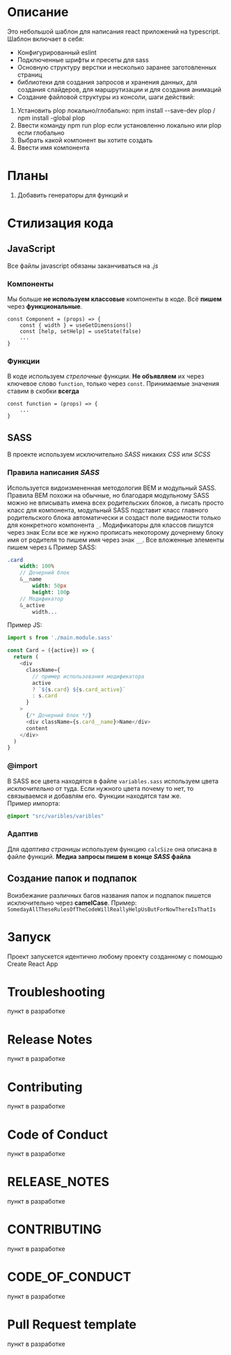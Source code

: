 # Описание
Это небольшой шаблон для написания react приложений на typescript.
Шаблон включает в себя:
+ Конфигурированный eslint
+ Подключенные шрифты и пресеты для sass
+ Основную структуру верстки и несколько заранее заготовленных страниц
+ библиотеки для создания запросов и хранения данных, для создания слайдеров, для маршрутизации и для создания анимаций
+ Создание файловой структуры из консоли, шаги действий:
 1. Установить plop локально/глобально: 
 npm install --save-dev plop / npm install -global plop
 2. Ввести команду npm run plop если установленно локально или plop если глобально
 3. Выбрать какой компонент вы хотите создать
 4. Ввести имя компонента

# Планы
1. Добавить генераторы для функций и 

# Стилизация кода 

## JavaScript
Все файлы javascript обязаны заканчиваться на *.js*

### Компоненты
Мы больше **не используем классовые** компоненты в коде. Всё **пишем** через **функциональные**.

```
const Component = (props) => {
    const { width } = useGetDimensions()
    const [help, setHelp] = useState(false)
    ...
}
```

### Функции
В коде используем *стрелочные* функции. **Не объявляем** их через ключевое слово `function`, только через `const`. Принимаемые значения ставим в скобки **всегда**
```
const function = (props) => {
    ...
}
```


## SASS
В проекте используем исключительно *SASS* никаких *CSS* или *SCSS*

### Правила написания *SASS*
Используется видоизмененная методология BEM и модульный SASS. Правила BEM похожи на обычные, но благодаря модульному SASS можно не вписывать имена всех родительских блоков, а писать просто класс для компонента, модульный SASS подставит класс главного родительского блока автоматически и создаст поле видимости только для конкретного компонента `_`. Модификаторы для классов пишутся через знак Если все же нужно прописать некоторому дочернему блоку имя от родителя то пишем имя через знак `__`. Все вложенные элементы пишем через `&` 
Пример SASS:
```sass
.card
    width: 100%
    // Дочерний блок
    &__name
        width: 50px
        height: 100p
    // Модификатор
    &_active
        width...
```
Пример JS:
```javascript
import s from './main.module.sass'

const Card = ({active}) => {
  return (
    <div 
      className={
        // пример использования модификатора
        active 
        ? `${s.card} ${s.card_active}`
        : s.card
      }
    >
      {/* Дочерний блок */}
      <div className={s.card__name}>Name</div>
      content
    </div>
  )
}
```

### @import

В SASS все цвета находятся в файле `variables.sass` используем цвета *исключительно* от туда. Если нужного цвета почему то нет, то связываемся и добавлям его. Функции находятся там же.   
Пример импорта:
```sass
@import "src/varibles/varibles"
```

### Адаптив

Для *адаптива страницы* используем функцию `calcSize` она описана в файле функций.
**Медиа запросы пишем в конце *SASS* файла**

## Создание папок и подпапок
Воизбежание различных багов названия папок и подпапок пишется исключительно через **camelCase**. Пример:
`SomedayAllTheseRulesOfTheCodeWillReallyHelpUsButForNowThereIsThatIs`

# Запуск
Проект запускется идентично любому проекту созданному с помощью Create React App

# Troubleshooting
пункт в разработке
# Release Notes
пункт в разработке
# Contributing
пункт в разработке
# Code of Conduct
пункт в разработке
# RELEASE_NOTES
пункт в разработке
# CONTRIBUTING
пункт в разработке
# CODE_OF_CONDUCT
пункт в разработке
# Pull Request template
пункт в разработке
